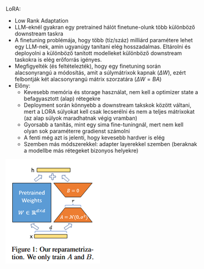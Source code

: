 LoRA:
- Low Rank Adaptation
- LLM-eknél gyakran egy pretrained hálót finetune-olunk több különböző downstream taskra
- A finetuning problémája, hogy több (tíz/száz) milliárd paramétere lehet egy LLM-nek, amin ugyanúgy tanítani elég hosszadalmas. Eltárolni és deployolni a különböző tanított modelleket különböző downstream taskokra is elég erőforrás igényes.
- Megfigyelték (és feltételezték), hogy egy finetuning során alacsonyrangú a módosítás, amit a súlymátrixok kapnak ($\Delta W$), ezért felbontják két alacsonyrangú mátrix szorzatára ($\Delta W = BA$)
- Előny:
	- Kevesebb memória és storage használat, nem kell a optimizer state a befagyasztott (alap) rétegekre
	- Deployment során könnyebb a downstream takskok között váltani, mert a LORA súlyokat kell csak lecserélni és nem a teljes mátrixokat (az alap súlyok maradhatnak végig vramban)
	- Gyorsabb a tanítás, mint egy sima fine-tuningnál, mert nem kell olyan sok paraméterre gradienst számolni
	- A fenti még azt is jelenti, hogy kevesebb hardver is elég
	- Szemben más módszerekkel: adapter layerekkel szemben (beraknak a modellbe más rétegeket bizonyos helyekre)

![image](figs/17_01_lora.PNG)

